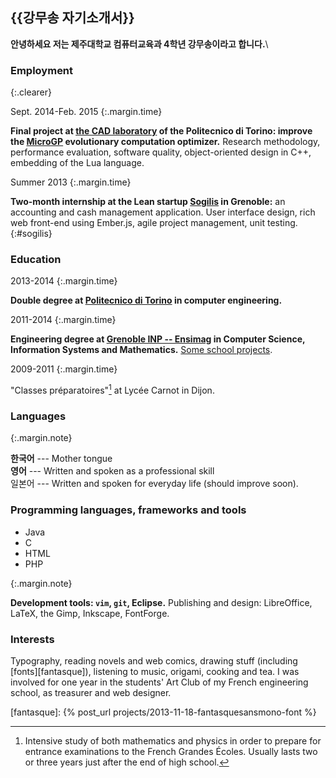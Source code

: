 {{강무송 자기소개서}}
--------------

**안녕하세요 저는 제주대학교 컴퓨터교육과 4학년 강무송이라고 합니다.**\\

### Employment
{:.clearer}

Sept. 2014-Feb. 2015
{:.margin.time}

**Final project at [the CAD laboratory](http://www.cad.polito.it/) of the
Politecnico di Torino: improve the [MicroGP](http://ugp3.sourceforge.net/) evolutionary computation
optimizer.** Research methodology, performance evaluation, software quality,
object-oriented design in C++, embedding of the Lua language. 

Summer 2013
{:.margin.time}

**Two-month internship at the Lean startup [Sogilis](http://sogilis.com/) in
Grenoble:** an accounting and cash management application. User interface
design, rich web front-end using Ember.js, agile project management, unit testing.
{:#sogilis}


### Education

2013-2014
{:.margin.time}

**Double degree at [Politecnico di Torino](http://www.polito.it) in computer engineering.**

2011-2014
{:.margin.time}

**Engineering degree at [Grenoble INP --
Ensimag](http://ensimag.grenoble-inp.fr) in Computer Science, Information
Systems and Mathematics.** [Some school projects](projects.html#school).

2009-2011
{:.margin.time}

"Classes préparatoires"[^prepa] at Lycée Carnot in Dijon.

[^prepa]:
    Intensive study of both mathematics and physics in order to prepare for
    entrance examinations to the French Grandes Écoles. Usually lasts two or
    three years just after the end of high school.


### Languages

{:.margin.note}

**한국어** --- Mother tongue<br />
**영어** --- Written and spoken as a professional skill<br />
일본어 --- Written and spoken for everyday life (should improve soon).<br/>



### Programming languages, frameworks and tools

* Java 
* C
* HTML
* PHP


{:.margin.note}

**Development tools: `vim`, `git`, Eclipse.**
Publishing and design: LibreOffice, LaTeX, the Gimp, Inkscape, FontForge.

### Interests

Typography, reading novels and web comics, drawing stuff (including
[fonts][fantasque]), listening to music, origami, cooking and tea.
I was involved for one year in the students' Art Club of my
French engineering school, as treasurer and web designer.

[fantasque]: {% post_url projects/2013-11-18-fantasquesansmono-font %}

